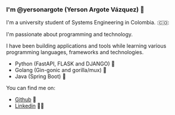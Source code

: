 ### I'm @yersonargote (Yerson Argote Vázquez) 👋 


I'm a university student of Systems Engineering in Colombia. :🇨🇴:

I'm passionate about programming and technology.

I have been building applications and tools while learning various programming languages, frameworks and technologies.

- Python (FastAPI, FLASK and DJANGO) :snake:
- Golang (Gin-gonic and gorilla/mux) :gorilla:
- Java (Spring Boot) :robot:

You can find me on:

- [Github](https://github.com/yersonargote) 🎯 
- [Linkedin](https://linkedin.com/in/yerson-argote-b90991184) 👷‍♂️
